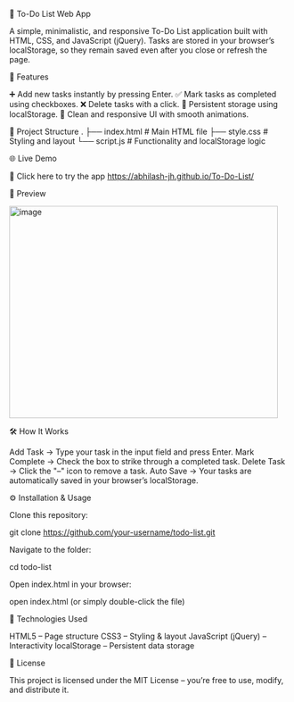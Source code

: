 📝 To-Do List Web App

A simple, minimalistic, and responsive To-Do List application built with HTML, CSS, and JavaScript (jQuery).
Tasks are stored in your browser’s localStorage, so they remain saved even after you close or refresh the page.

🚀 Features

➕ Add new tasks instantly by pressing Enter.
✅ Mark tasks as completed using checkboxes.
❌ Delete tasks with a click.
💾 Persistent storage using localStorage.
🎨 Clean and responsive UI with smooth animations.

📂 Project Structure
.
├── index.html   # Main HTML file
├── style.css    # Styling and layout
└── script.js    # Functionality and localStorage logic

🌐 Live Demo

🔗 Click here to try the app
  https://abhilash-jh.github.io/To-Do-List/

📸 Preview

<img width="482" height="380" alt="image" src="https://github.com/user-attachments/assets/9039cc0e-a7bd-46f7-9672-8dd926e5cadc" />

🛠️ How It Works

Add Task → Type your task in the input field and press Enter.
Mark Complete → Check the box to strike through a completed task.
Delete Task → Click the "–" icon to remove a task.
Auto Save → Your tasks are automatically saved in your browser’s localStorage.


⚙️ Installation & Usage

Clone this repository:

git clone https://github.com/your-username/todo-list.git


Navigate to the folder:

cd todo-list


Open index.html in your browser:

open index.html
(or simply double-click the file)


🧰 Technologies Used

HTML5 – Page structure
CSS3 – Styling & layout
JavaScript (jQuery) – Interactivity
localStorage – Persistent data storage


📜 License

This project is licensed under the MIT License – you’re free to use, modify, and distribute it.

